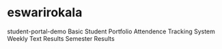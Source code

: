 # eswarirokala
student-portal-demo
Basic Student Portfolio
Attendence Tracking System
Weekly Text Results
Semester Results
